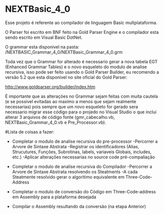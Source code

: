 # NEXTBasic_4_0

Esse projeto é referente ao compilador de linguagem Basic multplataforma.

O Parser foi escrito em BNF feito na Gold Parser Engine e o compilador esta sendo escrito em Visual Basic DotNet.

  O grammar esta disponivel na pasta: /NEXTBASIC_Grammar_4_0/NEXTBasic_Grammar_4_0.grm
  
  Toda vez que o Grammar for alterado é necessario gerar a nova tabela EGT (Enhanced Grammar Tables) e o novo esqueleto do modulo de analise recursiva, isso pode ser feito usando o Gold Parser Builder, eu recomendo a versão 5.2 que esta disponivel no site oficial do Gold Parser:
  
  http://www.goldparser.org/builder/index.htm
  
  É importante que as alterações no Grammar sejam feitas com muita cautela (e se possivel evitadas ao maximo a menos que sejam realmente necessarias) pois sempre que um novo esqueleto for gerado sera necessario migrar esse código para o projedo no Visual Studio o que inclui alterar 3 arquivos de código fonte (gmr_cabecalho.vb, NEXTBasic_Grammar_4_0.vb e Pre_Processor.vb).


#Lista de coisas a fazer:

  - Completar o modulo de analise recursiva do pre-processor
    -Percorrer a Arvore de Sintaxe Abstrata
    -Registrar os identificadores (Alias, Strucutures, Funções, Subrotinas, labels, variaveis Globais, includes, etc.)
    -Aplicar alterações necessarias no source code pré-compaliação
    
  - Completar o modulo de analise recursiva do Compilador
    -Percorrer a Arvore de Sintaxe Abstrata resolvendo os Steatments
    -A cada Steatmente resolvido gerar o algoritimo equivalente em Three-Code-Address
  
  - Completar o modulo de conversão do Código em Three-Code-address em Assembly para a plataforma desejada
  
  - Compilar o Assembly resultando da conversão (na etapa Anterior)
    
